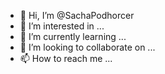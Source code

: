 - 👋 Hi, I’m @SachaPodhorcer
- 👀 I’m interested in ...
- 🌱 I’m currently learning ...
- 💞️ I’m looking to collaborate on ...
- 📫 How to reach me ...

<!---
SachaPodhorcer/SachaPodhorcer is a ✨ special ✨ repository because its `README.md` (this file) appears on your GitHub profile.
You can click the Preview link to take a look at your changes.
--->
